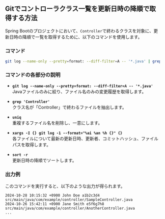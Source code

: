 ## Gitでコントローラクラス一覧を更新日時の降順で取得する方法

Spring Bootのプロジェクトにおいて、`Controller`で終わるクラスを対象に、更新日時の降順で一覧を取得するために、以下のコマンドを使用します。

### コマンド

```bash
git log --name-only --pretty=format: --diff-filter=A -- '*.java' | grep 'Controller' | uniq | xargs -I {} git log -1 --format="%ai %an %h {}" {} | sort -r
```

### コマンドの各部分の説明

- **`git log --name-only --pretty=format: --diff-filter=A -- '*.java'`**  
  Javaファイルのみに絞り、ファイル名のみの変更履歴を取得します。
  
- **`grep 'Controller'`**  
  クラス名が「Controller」で終わるファイルを抽出します。

- **`uniq`**  
  重複するファイル名を削除し、一意にします。

- **`xargs -I {} git log -1 --format="%ai %an %h {}" {}`**  
  各ファイルについて最新の更新日時、更新者、コミットハッシュ、ファイルパスを取得します。

- **`sort -r`**  
  更新日時の降順でソートします。

### 出力例

このコマンドを実行すると、以下のような出力が得られます。

```plaintext
2024-10-28 10:15:32 +0900 John Doe a1b2c3d4 src/main/java/com/example/controller/SampleController.java
2024-10-26 15:42:11 +0900 Jane Smith e5f6g7h8 src/main/java/com/example/controller/AnotherController.java
...
